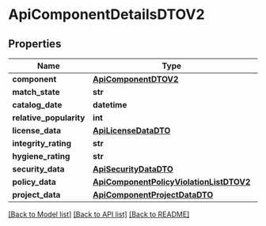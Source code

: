 # ApiComponentDetailsDTOV2

## Properties

| Name                    | Type                                                                                | Description | Notes      |
| ----------------------- | ----------------------------------------------------------------------------------- | ----------- | ---------- |
| **component**           | [**ApiComponentDTOV2**](ApiComponentDTOV2.md)                                       |             | [optional] |
| **match_state**         | **str**                                                                             |             | [optional] |
| **catalog_date**        | **datetime**                                                                        |             | [optional] |
| **relative_popularity** | **int**                                                                             |             | [optional] |
| **license_data**        | [**ApiLicenseDataDTO**](ApiLicenseDataDTO.md)                                       |             | [optional] |
| **integrity_rating**    | **str**                                                                             |             | [optional] |
| **hygiene_rating**      | **str**                                                                             |             | [optional] |
| **security_data**       | [**ApiSecurityDataDTO**](ApiSecurityDataDTO.md)                                     |             | [optional] |
| **policy_data**         | [**ApiComponentPolicyViolationListDTOV2**](ApiComponentPolicyViolationListDTOV2.md) |             | [optional] |
| **project_data**        | [**ApiComponentProjectDataDTO**](ApiComponentProjectDataDTO.md)                     |             | [optional] |

[[Back to Model list]](../README.md#documentation-for-models) [[Back to API list]](../README.md#documentation-for-api-endpoints) [[Back to README]](../README.md)
